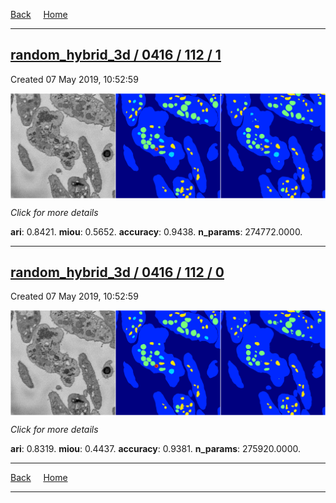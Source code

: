 
[Back](..)&nbsp;&nbsp;&nbsp;&nbsp;&nbsp;[Home](https://leapmanlab.github.io/snapshots)

---

<div class="summary"><a href="1"><h2>random_hybrid_3d / 0416 / 112 / 1</h2></a><p>Created 07 May 2019, 10:52:59
</p><a href="1"><img src="1/media/summary.png" align="center"></a><p>
<i>Click for more details</i>
</p></div>

**ari**: 0.8421. **miou**: 0.5652. **accuracy**: 0.9438. **n_params**: 274772.0000. 

---

<div class="summary"><a href="0"><h2>random_hybrid_3d / 0416 / 112 / 0</h2></a><p>Created 07 May 2019, 10:52:59
</p><a href="0"><img src="0/media/summary.png" align="center"></a><p>
<i>Click for more details</i>
</p></div>

**ari**: 0.8319. **miou**: 0.4437. **accuracy**: 0.9381. **n_params**: 275920.0000. 

---

[Back](..)&nbsp;&nbsp;&nbsp;&nbsp;&nbsp;[Home](https://leapmanlab.github.io/snapshots)

---
